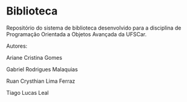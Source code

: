 # Biblioteca

Repositório do sistema de biblioteca desenvolvido para a disciplina de Programação Orientada a Objetos Avançada da UFSCar.

Autores:

Ariane Cristina Gomes

Gabriel Rodrigues Malaquias

Ruan Crysthian Lima Ferraz

Tiago Lucas Leal
